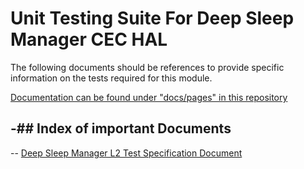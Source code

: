 
<!--
If not stated otherwise in this file or this component's LICENSE file the following copyright and licenses apply.

Copyright 2023 RDK Management

Licensed under the Apache License, Version 2.0 (the "License"); you may not use this file except in compliance with the License. You may obtain a copy of the License at

 http://www.apache.org/licenses/LICENSE-2.0

Unless required by applicable law or agreed to in writing, software distributed under the License is distributed on an "AS IS" BASIS, WITHOUT WARRANTIES OR CONDITIONS OF ANY KIND, either express or implied.

See the License for the specific language governing permissions and limitations under the License.
-->

# Unit Testing Suite For Deep Sleep Manager CEC HAL

The following documents should be references to provide specific information on the tests required for this module.

[Documentation can be found under "docs/pages" in this repository](./docs/pages)

-## Index of important Documents
-
-- [Deep Sleep Manager L2 Test Specification Document](./docs/pages/deepsleepmgr_l2_module_test_specification.md)

